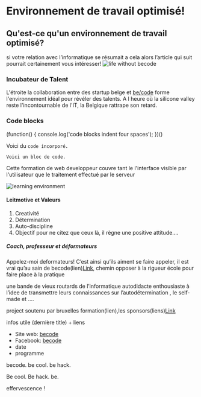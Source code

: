 # Environnement de travail optimisé!


## Qu'est-ce qu'un environnement de travail optimisé?

si votre relation avec l’informatique se résumait a cela alors l’article qui suit pourrait certainement vous intéresser!
![life without becode](http://reactiongifs.me/wp-content/uploads/2014/06/it-crowd-maurice-moss-frustration-fuck-this.gif)



### Incubateur de Talent
L'étroite la collaboration entre des startup belge et [be/code](http://register.becode.org) forme l'environnement idéal pour révéler des talents. 
A l heure où la silicone valley reste l'incontournable de l'IT, la Belgique rattrape son retard.

### Code blocks

(function() {
    console.log('code blocks indent four spaces');
})()

Voici du `code incorporé.`
```
Voici un bloc de code.
```

Cette formation de web developpeur couvre tant le l'interface visible par l'utilisateur que le traitement effectué par le serveur

![learning environment](http://i.huffpost.com/gen/2727034/images/o-TECHNOLOGY-COMPUTERS-STUDENTS-facebook.jpg)

#### Leitmotive et Valeurs
1. Creativité
2. Détermination
3. Auto-discipline
4. Objectif
pour ne citez que ceux là, il règne une positive attitude….


##### Coach, professeur et déformateurs
Appelez-moi deformateurs! C’est ainsi qu’ils aiment se faire appeler, il est vrai qu’au sain de becode(lien)[Link](http://a.com), chemin opposer à la rigueur école pour faire place à la pratique 

une bande de vieux routards de l’informatique autodidacte enthousiaste à l’idee
de transmettre leurs connaissances sur l’autodétermination , le self-made et ….


project soutenu par bruxelles formation(lien),les sponsors(liens)[Link](http://a.com)


infos utile (dernière title) + liens

* Site web: [becode](http://register.becode.org)
* Facebook: [becode](http://register.becode.org)
* date
* programme

becode. be cool. be hack.

Be cool. Be hack. be</code>. 

effervescence !
